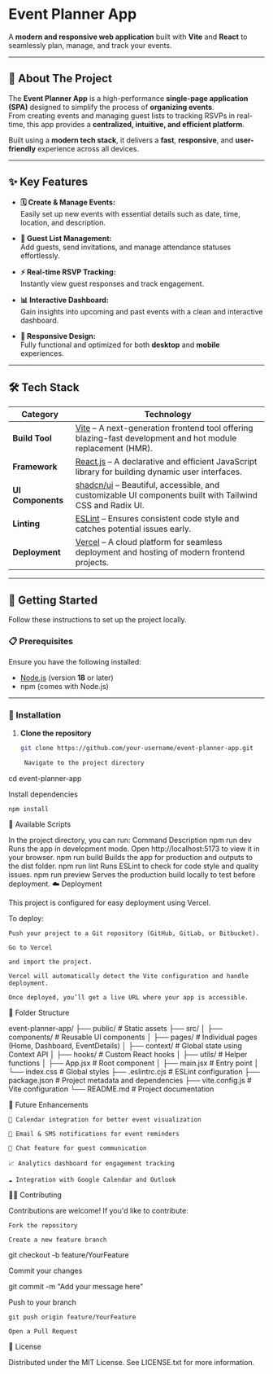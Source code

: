 # Event Planner App

A **modern and responsive web application** built with **Vite** and **React** to seamlessly plan, manage, and track your events.

---

## 🧐 About The Project

The **Event Planner App** is a high-performance **single-page application (SPA)** designed to simplify the process of **organizing events**.  
From creating events and managing guest lists to tracking RSVPs in real-time, this app provides a **centralized, intuitive, and efficient platform**.

Built using a **modern tech stack**, it delivers a **fast**, **responsive**, and **user-friendly** experience across all devices.

---

## ✨ Key Features

- **🗓️ Create & Manage Events:**  
  Easily set up new events with essential details such as date, time, location, and description.

- **👥 Guest List Management:**  
  Add guests, send invitations, and manage attendance statuses effortlessly.

- **⚡ Real-time RSVP Tracking:**  
  Instantly view guest responses and track engagement.

- **📊 Interactive Dashboard:**  
  Gain insights into upcoming and past events with a clean and interactive dashboard.

- **📱 Responsive Design:**  
  Fully functional and optimized for both **desktop** and **mobile** experiences.

---

## 🛠️ Tech Stack

| Category | Technology |
|-----------|-------------|
| **Build Tool** | [Vite](https://vitejs.dev/) – A next-generation frontend tool offering blazing-fast development and hot module replacement (HMR). |
| **Framework** | [React.js](https://react.dev/) – A declarative and efficient JavaScript library for building dynamic user interfaces. |
| **UI Components** | [shadcn/ui](https://ui.shadcn.com/) – Beautiful, accessible, and customizable UI components built with Tailwind CSS and Radix UI. |
| **Linting** | [ESLint](https://eslint.org/) – Ensures consistent code style and catches potential issues early. |
| **Deployment** | [Vercel](https://vercel.com/) – A cloud platform for seamless deployment and hosting of modern frontend projects. |

---

## 🚀 Getting Started

Follow these instructions to set up the project locally.

### 📋 Prerequisites

Ensure you have the following installed:

- [Node.js](https://nodejs.org/) (version **18** or later)
- npm (comes with Node.js)

---

### 🧩 Installation

1. **Clone the repository**
   ```bash
   git clone https://github.com/your-username/event-planner-app.git

    Navigate to the project directory

cd event-planner-app

Install dependencies

    npm install

📜 Available Scripts

In the project directory, you can run:
Command	Description
npm run dev	Runs the app in development mode.
Open http://localhost:5173
to view it in your browser.
npm run build	Builds the app for production and outputs to the dist folder.
npm run lint	Runs ESLint to check for code style and quality issues.
npm run preview	Serves the production build locally to test before deployment.
☁️ Deployment

This project is configured for easy deployment using Vercel.

To deploy:

    Push your project to a Git repository (GitHub, GitLab, or Bitbucket).

    Go to Vercel

    and import the project.

    Vercel will automatically detect the Vite configuration and handle deployment.

    Once deployed, you’ll get a live URL where your app is accessible.

🧠 Folder Structure

event-planner-app/
├── public/                # Static assets
├── src/
│   ├── components/        # Reusable UI components
│   ├── pages/             # Individual pages (Home, Dashboard, EventDetails)
│   ├── context/           # Global state using Context API
│   ├── hooks/             # Custom React hooks
│   ├── utils/             # Helper functions
│   ├── App.jsx            # Root component
│   ├── main.jsx           # Entry point
│   └── index.css          # Global styles
├── .eslintrc.cjs          # ESLint configuration
├── package.json           # Project metadata and dependencies
├── vite.config.js         # Vite configuration
└── README.md              # Project documentation

🧩 Future Enhancements

    📅 Calendar integration for better event visualization

    🔔 Email & SMS notifications for event reminders

    💬 Chat feature for guest communication

    📈 Analytics dashboard for engagement tracking

    ☁️ Integration with Google Calendar and Outlook

🧑‍💻 Contributing

Contributions are welcome!
If you'd like to contribute:

    Fork the repository

    Create a new feature branch

git checkout -b feature/YourFeature

Commit your changes

git commit -m "Add your message here"

Push to your branch

    git push origin feature/YourFeature

    Open a Pull Request

📄 License

Distributed under the MIT License.
See LICENSE.txt
for more information.
